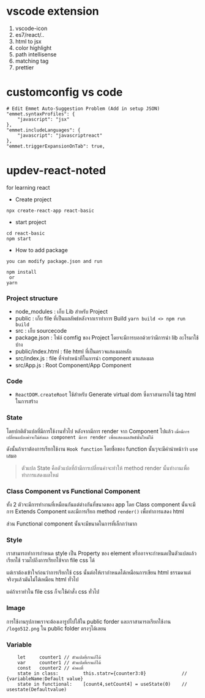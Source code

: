 # vscode extension

1. vscode-icon
2. es7/react/..
3. html to jsx
4. color highlight
5. path intellisense
6. matching tag
7. prettier

# customconfig vs code

```
# Edit Emmet Auto-Suggestion Problem (Add in setup JSON)
"emmet.syntaxProfiles": {
    "javascript": "jsx"
},
"emmet.includeLanguages": {
    "javascript": "javascriptreact"
},
"emmet.triggerExpansionOnTab": true,

```

# updev-react-noted

for learning react

- Create project

```
npx create-react-app react-basic
```

- start project

```
cd react-basic
npm start
```

- How to add package

```
you can modify package.json and run

npm install
 or
yarn

```

### Project structure

- node_modules : เก็บ Lib สำหรับ Project
- public : เก็บ file ที่เป็นผลลัพธ์หลังจากเราทำการ Build `yarn build <> npm run build`
- src : เก็บ sourcecode
- package.json : ไฟล์ comfig ของ Project โดยจะมีการบอกด้วยว่ามีการนำ lib อะไรมาใช้บ้าง
- public/index.html : file html ที่เป็นตรวจแสดงผลหลัก
- src/index.js : file ที่จำทำหน้าทีในการนำ component มาแสดงผล
- src/App.js : Root Component/App Component

### Code

- `ReactDOM.createRoot` ใช้สำหรับ Generate virtual dom ซึ่งเราสามารถใช้ tag html ในการสร้าง

### State

โดยปกติตัวแปลที่มีการใช้งานทั่วไป หลังจากมีการ render จาก Component ไปแล้ว `เมื่อมีการเปลี่ยนแปลงค่าจะไม่ส่งผล component มีการ render เพื่อแสดงผลลัพธ์นั้นใหม่ได้`

ดังนั้นถ้าเราต้องการเรียกใช้งาน `Hook function` โดยชื่อของ function นั้นๆจะมีคำนำหน้าว่า `use` เสมอ

> ตัวแปล State คือตัวแปลที่ถ้ามีการเปลี่ยนค่าจะทำให้ method render นั้นทำงานเพื่อทำการแสดงผลใหม่

### Class Component vs Functional Component

ทั้ง 2 ตัวจะมีการทำงานที่เหมือนกันแต่ต่างกันที่ขนาดของ app โดย Class component นั้นจะมีการ Extends Component และมีการเรียก method `render()` เพื่อทำการแสดง html

ส่วน Functional component นั้นจะมีขนาดในการที่เล็กกว่ามาก

### Style

เราสามารถทำการกำหนด style เป็น Property ของ element หรืออาจจะกำหนดเป็นตัวแปลแล้วเรียกใช้ รวมไปถึงการเรียกใช้จาก file css ได้

แต่เราต้องเข้าใจก่อนว่าการเรียกใช้ css นั้นต่อให้เรากำหนดได้เหมือนการเขียน html ธรรมดาแต่จริงๆแล้วมันไม่ได้เหมือน html ทั่วไป

แค่ถ้าเราทำใน file css ก็จะใช้คำสั่ง css ทั่วไป

### Image

การใช้งานรุปภาพเราจะต้องเอารูปไปใส้ใน public forder และเราสามารถเรียกใช้งาน `/logo512.png` ใน public folder ตรงๆได้เลยน

### Variable

```
    let     counter1 // ตัวแปลที่เราแก้ได้
    var     counter1 // ตัวแปลที่เราแก้ได้
    const   counter2 // ค่าคงที่
    state in class:         this.statr={counter3:0}             // {variableName:Default value}
    state in functional:    [count4,setCount4] = useState(0)    // usestate(Defaultvalue)
```
